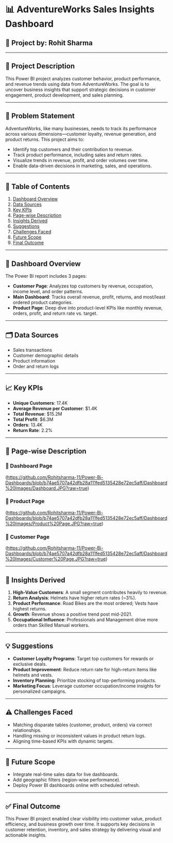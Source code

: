 
# 📊 AdventureWorks Sales Insights Dashboard

## 🧠 Project by: Rohit Sharma

---

## 📌 Project Description

This Power BI project analyzes customer behavior, product performance, and revenue trends using data from AdventureWorks. The goal is to uncover business insights that support strategic decisions in customer engagement, product development, and sales planning.

---

## 🎯 Problem Statement

AdventureWorks, like many businesses, needs to track its performance across various dimensions—customer loyalty, revenue generation, and product returns. This project aims to:
- Identify top customers and their contribution to revenue.
- Track product performance, including sales and return rates.
- Visualize trends in revenue, profit, and order volumes over time.
- Enable data-driven decisions in marketing, sales, and operations.

---

## 📖 Table of Contents

1. [Dashboard Overview](#dashboard-overview)  
2. [Data Sources](#data-sources)  
3. [Key KPIs](#key-kpis)  
4. [Page-wise Description](#page-wise-description)  
5. [Insights Derived](#insights-derived)  
6. [Suggestions](#suggestions)  
7. [Challenges Faced](#challenges-faced)  
8. [Future Scope](#future-scope)  
9. [Final Outcome](#final-outcome)

---

## 🧩 Dashboard Overview

The Power BI report includes 3 pages:
- **Customer Page**: Analyzes top customers by revenue, occupation, income level, and order patterns.
- **Main Dashboard**: Tracks overall revenue, profit, returns, and most/least ordered product categories.
- **Product Page**: Deep dive into product-level KPIs like monthly revenue, orders, profit, and return rate vs. target.

---

## 🗂️ Data Sources

- Sales transactions  
- Customer demographic details  
- Product information  
- Order and return logs  

---

## 📈 Key KPIs

- **Unique Customers**: 17.4K  
- **Average Revenue per Customer**: $1.4K  
- **Total Revenue**: $15.2M  
- **Total Profit**: $6.3M  
- **Orders**: 13.4K  
- **Return Rate**: 2.2%  

---

## 📃 Page-wise Description

### 📌 Dashboard Page
(https://github.com/Rohitsharma-11/Power-Bi-Dashboards/blob/b74ae5707a42dfb28a111fed5135428e72ec5aff/Dashboard%20Images/Dashboard.JPG?raw=true)

### 📌 Product Page
(https://github.com/Rohitsharma-11/Power-Bi-Dashboards/blob/b74ae5707a42dfb28a111fed5135428e72ec5aff/Dashboard%20Images/Product%20Page.JPG?raw=true)

### 📌 Customer Page 
(https://github.com/Rohitsharma-11/Power-Bi-Dashboards/blob/b74ae5707a42dfb28a111fed5135428e72ec5aff/Dashboard%20Images/Customer%20Page.JPG?raw=true)

---

## 📍 Insights Derived

1. **High-Value Customers**: A small segment contributes heavily to revenue.
2. **Return Analysis**: Helmets have higher return rates (~3%).
3. **Product Performance**: Road Bikes are the most ordered; Vests have highest returns.
4. **Growth**: Revenue shows a positive trend post mid-2021.
5. **Occupational Influence**: Professionals and Management drive more orders than Skilled Manual workers.

---

## 💡 Suggestions

- **Customer Loyalty Programs**: Target top customers for rewards or exclusive deals.
- **Product Improvement**: Reduce return rate for high-return items like helmets and vests.
- **Inventory Planning**: Prioritize stocking of top-performing products.
- **Marketing Focus**: Leverage customer occupation/income insights for personalized campaigns.

---

## ⚠️ Challenges Faced

- Matching disparate tables (customer, product, orders) via correct relationships.
- Handling missing or inconsistent values in product return logs.
- Aligning time-based KPIs with dynamic targets.

---

## 🚀 Future Scope

- Integrate real-time sales data for live dashboards.
- Add geographic filters (region-wise performance).
- Deploy Power BI dashboards online with scheduled refresh.

---

## ✅ Final Outcome

This Power BI project enabled clear visibility into customer value, product efficiency, and business growth over time. It supports key decisions in customer retention, inventory, and sales strategy by delivering visual and actionable insights.
